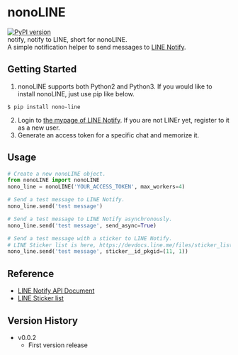 # nonoLINE
[![PyPI version](https://badge.fury.io/py/nono-line.svg)](https://badge.fury.io/py/nono-line)<br/>
notify, notify to LINE, short for nonoLINE.<br/>
A simple notification helper to send messages to [LINE Notify](https://notify-bot.line.me/en/).

## Getting Started
1. nonoLINE supports both Python2 and Python3. If you would like to install nonoLINE, just use pip like below.
```shell
$ pip install nono-line
```
2. Login to [the mypage of LINE Notify](https://notify-bot.line.me/my/). If you are not LINEr yet, register to it as a new user.
3. Generate an access token for a specific chat and memorize it.

## Usage
```python
# Create a new nonoLINE object.
from nonoLINE import nonoLINE
nono_line = nonoLINE('YOUR_ACCESS_TOKEN', max_workers=4)

# Send a test message to LINE Notify.
nono_line.send('test message')

# Send a test message to LINE Notify asynchronously.
nono_line.send('test message', send_async=True)

# Send a test message with a sticker to LINE Notify.
# LINE Sticker list is here, https://devdocs.line.me/files/sticker_list.pdf.
nono_line.send('test message', sticker__id_pkgid=(11, 1))
```

## Reference
* [LINE Notify API Document](https://notify-bot.line.me/doc/en/)
* [LINE Sticker list](https://devdocs.line.me/files/sticker_list.pdf)

## Version History
* v0.0.2
  * First version release

